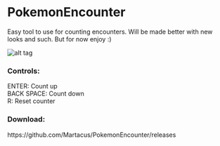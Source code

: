 <h1>PokemonEncounter</h1>

Easy tool to use for counting encounters. Will be made better with new looks and such. But for now enjoy :)

![alt tag](https://i.gyazo.com/f60c0d7a1384533ac3c4c7a4d91211c3.png)

<h3>Controls:</h3>

ENTER: Count up<br />
BACK SPACE: Count down<br />
R: Reset counter<br />

<h3>Download:</h3>
https://github.com/Martacus/PokemonEncounter/releases
